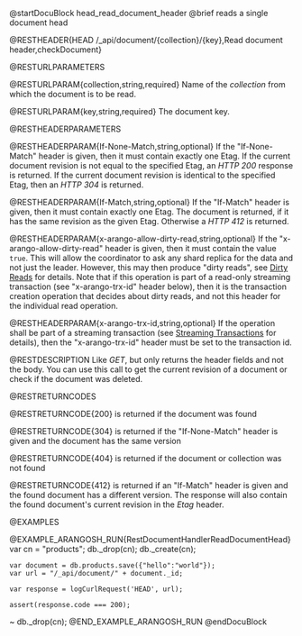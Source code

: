 
@startDocuBlock head_read_document_header
@brief reads a single document head

@RESTHEADER{HEAD /_api/document/{collection}/{key},Read document header,checkDocument}

@RESTURLPARAMETERS

@RESTURLPARAM{collection,string,required}
Name of the *collection* from which the document is to be read.

@RESTURLPARAM{key,string,required}
The document key.

@RESTHEADERPARAMETERS

@RESTHEADERPARAM{If-None-Match,string,optional}
If the "If-None-Match" header is given, then it must contain exactly one
Etag. If the current document revision is not equal to the specified Etag,
an *HTTP 200* response is returned. If the current document revision is
identical to the specified Etag, then an *HTTP 304* is returned.

@RESTHEADERPARAM{If-Match,string,optional}
If the "If-Match" header is given, then it must contain exactly one
Etag. The document is returned, if it has the same revision as the
given Etag. Otherwise a *HTTP 412* is returned.

@RESTHEADERPARAM{x-arango-allow-dirty-read,string,optional}
If the "x-arango-allow-dirty-read" header is given, then it must contain
the value `true`. This will allow the coordinator to ask any shard
replica for the data and not just the leader. However, this may then
produce "dirty reads", see
[Dirty Reads](./document-address-and-etag.html#dirty-reads)
for details. Note that if this operation is part of a read-only streaming
transaction (see "x-arango-trx-id" header below), then it is the
transaction creation operation that decides about dirty reads, and not
this header for the individual read operation.

@RESTHEADERPARAM{x-arango-trx-id,string,optional}
If the operation shall be part of a streaming transaction (see
[Streaming Transactions](./transaction-stream-transaction.html) for
details), then the "x-arango-trx-id" header must be set to the
transaction id.

@RESTDESCRIPTION
Like *GET*, but only returns the header fields and not the body. You
can use this call to get the current revision of a document or check if
the document was deleted.

@RESTRETURNCODES

@RESTRETURNCODE{200}
is returned if the document was found

@RESTRETURNCODE{304}
is returned if the "If-None-Match" header is given and the document has
the same version

@RESTRETURNCODE{404}
is returned if the document or collection was not found

@RESTRETURNCODE{412}
is returned if an "If-Match" header is given and the found
document has a different version. The response will also contain the found
document's current revision in the *Etag* header.

@EXAMPLES

@EXAMPLE_ARANGOSH_RUN{RestDocumentHandlerReadDocumentHead}
    var cn = "products";
    db._drop(cn);
    db._create(cn);

    var document = db.products.save({"hello":"world"});
    var url = "/_api/document/" + document._id;

    var response = logCurlRequest('HEAD', url);

    assert(response.code === 200);
  ~ db._drop(cn);
@END_EXAMPLE_ARANGOSH_RUN
@endDocuBlock
